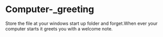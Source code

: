 Computer-_greeting
==================

Store the file at your windows start up folder and forget.When ever your computer starts it greets you with a welcome note.
